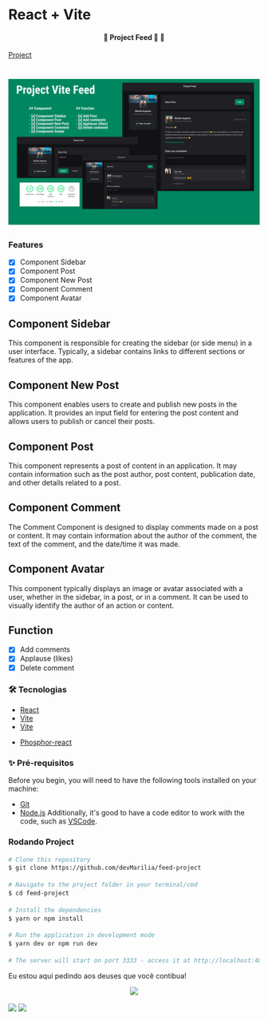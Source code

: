 # React + Vite
<h4 align="center"> 
	🚧  Project Feed 🚀  🚧
</h4>

[Project](https://feed-project-vite.netlify.app/) 

<h1 align="center">
  <img alt="Project Feed" title="#Project Feed" src="src/assets/capa01.png" />
</h1>


### Features

- [x] Component Sidebar
- [x] Component Post
- [x] Component New Post
- [x] Component Comment
- [x] Component Avatar

## Component Sidebar

This component is responsible for creating the sidebar (or side menu) in a user interface. Typically, a sidebar contains links to different sections or features of the app.

## Component New Post

This component enables users to create and publish new posts in the application. It provides an input field for entering the post content and allows users to publish or cancel their posts.

## Component Post

This component represents a post of content in an application. It may contain information such as the post author, post content, publication date, and other details related to a post.

## Component Comment

The Comment Component is designed to display comments made on a post or content. It may contain information about the author of the comment, the text of the comment, and the date/time it was made.

## Component Avatar

This component typically displays an image or avatar associated with a user, whether in the sidebar, in a post, or in a comment. It can be used to visually identify the author of an action or content.

## Function

- [x] Add comments 
- [x] Applause (likes) 
- [x] Delete comment

### 🛠 Tecnologias

- [React](https://pt-br.reactjs.org/)
- [Vite](https://vitejs.dev/)
- [Vite](https://reactrouter.com/en/main)
<!-- - Date-fns -->
- [Phosphor-react](https://phosphoricons.com/)

### ✨ Pré-requisitos

Before you begin, you will need to have the following tools installed on your machine:
- [Git](https://git-scm.com)
- [Node.js](https://nodejs.org/en)
Additionally, it's good to have a code editor to work with the code, such as [VSCode](https://code.visualstudio.com/).


### Rodando Project

```bash
# Clone this repository
$ git clone https://github.com/devMarilia/feed-project

# Navigate to the project folder in your terminal/cmd
$ cd feed-project

# Install the dependencies
$ yarn or npm install

# Run the application in development mode
$ yarn dev or npm run dev

# The server will start on port 3333 - access it at http://localhost:4000/

```

Eu estou aqui pedindo aos deuses que você contibua! 

<p align="center"><img src="https://media.giphy.com/media/10kRzcdynCwUj6/giphy.gif"/></p>

[<img src="https://img.shields.io/badge/medium-%2312100E.svg?&style=for-the-badge&logo=medium&logoColor=white" />](https://devmarilia-frontend.medium.com/)  [<img src="https://img.shields.io/badge/linkedin-%230077B5.svg?&style=for-the-badge&logo=linkedin&logoColor=white" />](https://www.linkedin.com/in/marília-augusta)
